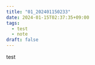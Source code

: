 ```yaml
---
title: "01_202401150233"
date: 2024-01-15T02:37:35+09:00
tags:
  - test
  - note
draft: false
---
```


test
